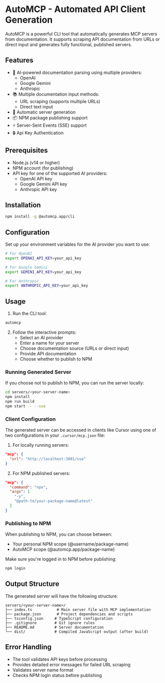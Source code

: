 # AutoMCP - Automated API Client Generation

AutoMCP is a powerful CLI tool that automatically generates MCP servers from documentation. It supports scraping API documentation from URLs or direct input and generates fully functional, published servers.

## Features

- 🤖 AI-powered documentation parsing using multiple providers:
  - OpenAI
  - Google Gemini
  - Anthropic
- 📚 Multiple documentation input methods:
  - URL scraping (supports multiple URLs)
  - Direct text input
- 🔄 Automatic server generation
- 📦 NPM package publishing support
- ⚡ Server-Sent Events (SSE) support
- 🔒 Api Key Authentication

## Prerequisites

- Node.js (v14 or higher)
- NPM account (for publishing)
- API key for one of the supported AI providers:
  - OpenAI API key
  - Google Gemini API key
  - Anthropic API key

## Installation

```bash
npm install -g @automcp.app/cli
```

## Configuration

Set up your environment variables for the AI provider you want to use:

```bash
# For OpenAI
export OPENAI_API_KEY=your_api_key

# For Google Gemini
export GEMINI_API_KEY=your_api_key

# For Anthropic
export ANTHROPIC_API_KEY=your_api_key
```

## Usage

1. Run the CLI tool:
```bash
automcp
```

2. Follow the interactive prompts:
   - Select an AI provider
   - Enter a name for your server
   - Choose documentation source (URLs or direct input)
   - Provide API documentation
   - Choose whether to publish to NPM

### Running Generated Server

If you choose not to publish to NPM, you can run the server locally:

```bash
cd servers/<your-server-name>
npm install
npm run build
npm start -- --sse
```

### Client Configuration

The generated server can be accessed in clients like Cursor using one of two configurations in your `.cursor/mcp.json` file:

1. For locally running servers:
```json
"mcp": {
  "url": "http://localhost:3001/sse"
}
```

2. For NPM published servers:
```json
"mcp": {
  "command": "npx",
  "args": [
    "-y",
    "@path-to/your-package-name@latest"
  ]
}
```

### Publishing to NPM

When publishing to NPM, you can choose between:
- Your personal NPM scope (@username/package-name)
- AutoMCP scope (@automcp.app/package-name)

Make sure you're logged in to NPM before publishing:
```bash
npm login
```

## Output Structure

The generated server will have the following structure:
```
servers/<your-server-name>/
├── index.ts           # Main server file with MCP implementation
├── package.json       # Project dependencies and scripts
├── tsconfig.json     # TypeScript configuration
├── .gitignore        # Git ignore rules
├── README.md         # Server documentation
└── dist/             # Compiled JavaScript output (after build)
```

## Error Handling

- The tool validates API keys before processing
- Provides detailed error messages for failed URL scraping
- Validates server name format
- Checks NPM login status before publishing
